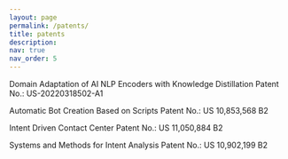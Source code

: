 ```yaml
---
layout: page
permalink: /patents/
title: patents
description:
nav: true
nav_order: 5
---
```


Domain Adaptation of AI NLP Encoders with Knowledge Distillation Patent No.: US-20220318502-A1

Automatic Bot Creation Based on Scripts Patent No.: US 10,853,568 B2

Intent Driven Contact Center Patent No.: US 11,050,884 B2

Systems and Methods for Intent Analysis Patent No.: US 10,902,199 B2
